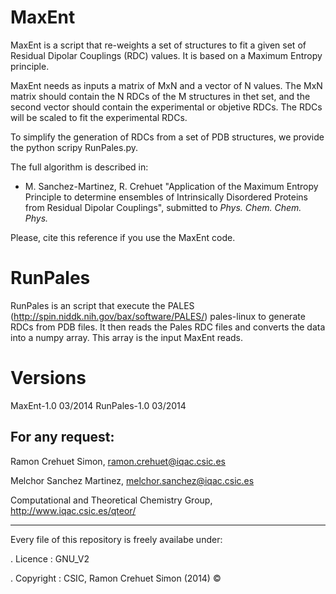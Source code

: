 MaxEnt
======

MaxEnt is a script that re-weights a set of structures to fit a given set of Residual Dipolar Couplings (RDC) values. It is based on a Maximum Entropy principle. 

MaxEnt needs as inputs a matrix of MxN and a vector of N values. The MxN matrix should contain the N RDCs of the M structures in thet set, and the second vector should contain the experimental or objetive RDCs.
The RDCs will be scaled to fit the experimental RDCs.

To simplify the generation of RDCs from a set of PDB structures, we provide the python scripy RunPales.py.

The full algorithm is described in:

* M. Sanchez-Martinez, R. Crehuet "Application of the Maximum Entropy Principle to determine ensembles of Intrinsically Disordered Proteins from Residual Dipolar Couplings", submitted to _Phys. Chem. Chem. Phys._

Please, cite this reference if you use the MaxEnt code.

RunPales
========

RunPales is an script that execute the PALES (http://spin.niddk.nih.gov/bax/software/PALES/) pales-linux to
generate RDCs from PDB files. It then reads the Pales RDC files and converts the data into a numpy array. This array is the input MaxEnt reads.


Versions
=========
MaxEnt-1.0   03/2014
RunPales-1.0 03/2014


For any request:
-----------------

Ramon Crehuet Simon, ramon.crehuet@iqac.csic.es

Melchor Sanchez Martinez, melchor.sanchez@iqac.csic.es

Computational and Theoretical Chemistry Group, http://www.iqac.csic.es/qteor/


----------------------------------------------------------
 Every file of this repository is freely availabe under:
 
 . Licence   : GNU_V2   
 
 . Copyright : CSIC, Ramon Crehuet Simon (2014) © 
 
                                 

